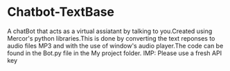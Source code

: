 # Chatbot-TextBase

A chatBot that acts as a virtual assiatant by talking to you.Created using Mercor's python libraries.This is done by converting the text reponses to audio files MP3 and with the use of window's audio player.The code can be found in the Bot.py file in the My project folder.
IMP: Please use a fresh API key 
